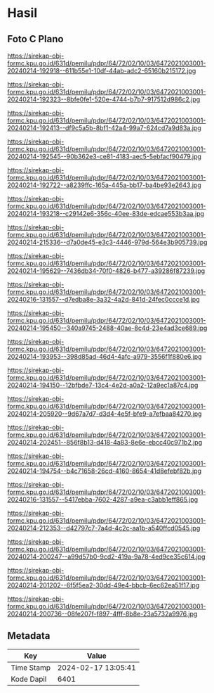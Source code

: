 # Hasil

## Foto C Plano

https://sirekap-obj-formc.kpu.go.id/631d/pemilu/pdpr/64/72/02/10/03/6472021003001-20240214-192918--611b55e1-10df-44ab-adc2-65160b215172.jpg

https://sirekap-obj-formc.kpu.go.id/631d/pemilu/pdpr/64/72/02/10/03/6472021003001-20240214-192323--8bfe0fe1-520e-4744-b7b7-917512d986c2.jpg

https://sirekap-obj-formc.kpu.go.id/631d/pemilu/pdpr/64/72/02/10/03/6472021003001-20240214-192413--df9c5a5b-8bf1-42a4-99a7-624cd7a9d83a.jpg

https://sirekap-obj-formc.kpu.go.id/631d/pemilu/pdpr/64/72/02/10/03/6472021003001-20240214-192545--90b362e3-ce81-4183-aec5-5ebfacf90479.jpg

https://sirekap-obj-formc.kpu.go.id/631d/pemilu/pdpr/64/72/02/10/03/6472021003001-20240214-192722--a8239ffc-165a-445a-bb17-ba4be93e2643.jpg

https://sirekap-obj-formc.kpu.go.id/631d/pemilu/pdpr/64/72/02/10/03/6472021003001-20240214-193218--c29142e6-356c-40ee-83de-edcae553b3aa.jpg

https://sirekap-obj-formc.kpu.go.id/631d/pemilu/pdpr/64/72/02/10/03/6472021003001-20240214-215336--d7a0de45-e3c3-4446-979d-564e3b905739.jpg

https://sirekap-obj-formc.kpu.go.id/631d/pemilu/pdpr/64/72/02/10/03/6472021003001-20240214-195629--7436db34-70f0-4826-b477-a39286f87239.jpg

https://sirekap-obj-formc.kpu.go.id/631d/pemilu/pdpr/64/72/02/10/03/6472021003001-20240216-131557--d7edba8e-3a32-4a2d-841d-24fec0ccce1d.jpg

https://sirekap-obj-formc.kpu.go.id/631d/pemilu/pdpr/64/72/02/10/03/6472021003001-20240214-195450--340a9745-2488-40ae-8c4d-23e4ad3ce689.jpg

https://sirekap-obj-formc.kpu.go.id/631d/pemilu/pdpr/64/72/02/10/03/6472021003001-20240214-193953--398d85ad-46d4-4afc-a979-3556f1f880e6.jpg

https://sirekap-obj-formc.kpu.go.id/631d/pemilu/pdpr/64/72/02/10/03/6472021003001-20240214-194150--12bfbde7-13c4-4e2d-a0a2-12a9ec1a87c4.jpg

https://sirekap-obj-formc.kpu.go.id/631d/pemilu/pdpr/64/72/02/10/03/6472021003001-20240214-205920--9d67a7d7-d3d4-4e5f-bfe9-a7efbaa84270.jpg

https://sirekap-obj-formc.kpu.go.id/631d/pemilu/pdpr/64/72/02/10/03/6472021003001-20240214-202451--856f8b13-d418-4a83-8e6e-ebcc40c971b2.jpg

https://sirekap-obj-formc.kpu.go.id/631d/pemilu/pdpr/64/72/02/10/03/6472021003001-20240214-194754--b4c71658-26cd-4160-8654-41d8efebf82b.jpg

https://sirekap-obj-formc.kpu.go.id/631d/pemilu/pdpr/64/72/02/10/03/6472021003001-20240216-131557--5417ebba-7602-4287-a9ea-c3abb1eff865.jpg

https://sirekap-obj-formc.kpu.go.id/631d/pemilu/pdpr/64/72/02/10/03/6472021003001-20240214-212353--d42797c7-7a4d-4c2c-aa1b-a540ffcd0545.jpg

https://sirekap-obj-formc.kpu.go.id/631d/pemilu/pdpr/64/72/02/10/03/6472021003001-20240214-200247--a99d57b0-9cd2-419a-9a78-4ed9ce35c614.jpg

https://sirekap-obj-formc.kpu.go.id/631d/pemilu/pdpr/64/72/02/10/03/6472021003001-20240214-201202--6f5f5ea2-30dd-49e4-bbcb-6ec62ea51f17.jpg

https://sirekap-obj-formc.kpu.go.id/631d/pemilu/pdpr/64/72/02/10/03/6472021003001-20240214-200736--08fe207f-f897-4fff-8b8e-23a5732a9976.jpg


## Metadata

| Key        | Value               |
| ---------- | ------------------- |
| Time Stamp | 2024-02-17 13:05:41 |
| Kode Dapil | 6401                |



